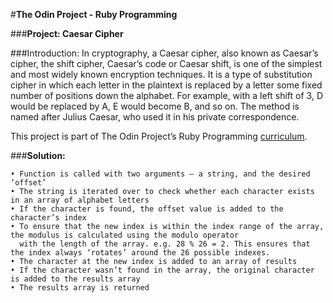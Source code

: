 #**The Odin Project - Ruby Programming**

###**Project: Caesar Cipher**

###Introduction:
In cryptography, a Caesar cipher, also known as Caesar’s cipher, the shift cipher, Caesar’s code or Caesar shift, is one of the simplest and most widely known encryption techniques. It is a type of substitution cipher in which each letter in the plaintext is replaced by a letter some fixed number of positions down the alphabet. For example, with a left shift of 3, D would be replaced by A, E would become B, and so on. The method is named after Julius Caesar, who used it in his private correspondence.

This project is part of The Odin Project’s Ruby Programming [curriculum](https://www.theodinproject.com/courses/ruby-programming/lessons/caesar-cipher?ref=lnav).

###**Solution:**

    • Function is called with two arguments – a string, and the desired ‘offset’
    • The string is iterated over to check whether each character exists in an array of alphabet letters
    • If the character is found, the offset value is added to the character’s index
    • To ensure that the new index is within the index range of the array, the modulus is calculated using the modulo operator
      with the length of the array. e.g. 28 % 26 = 2. This ensures that the index always ‘rotates’ around the 26 possible indexes.
    • The character at the new index is added to an array of results
    • If the character wasn’t found in the array, the original character is added to the results array
    • The results array is returned
